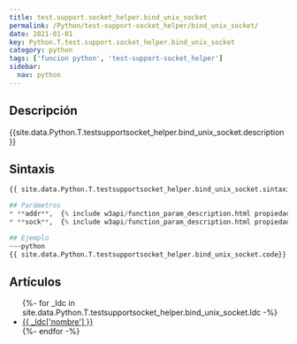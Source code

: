 ```yaml
---
title: test.support.socket_helper.bind_unix_socket
permalink: /Python/test-support-socket_helper/bind_unix_socket/
date: 2021-01-01
key: Python.T.test.support.socket_helper.bind_unix_socket
category: python
tags: ['funcion python', 'test-support-socket_helper']
sidebar: 
  nav: python
---
```


## Descripción
{{site.data.Python.T.testsupportsocket_helper.bind_unix_socket.description }}

## Sintaxis
~~~python
{{ site.data.Python.T.testsupportsocket_helper.bind_unix_socket.sintaxis }}~~~

## Parámetros
* **addr**,  {% include w3api/function_param_description.html propiedad=site.data.Python.T.test.support.socket_helper.bind_unix_socket valor="addr" %}
* **sock**,  {% include w3api/function_param_description.html propiedad=site.data.Python.T.test.support.socket_helper.bind_unix_socket valor="sock" %}

## Ejemplo
~~~python
{{ site.data.Python.T.testsupportsocket_helper.bind_unix_socket.code}}
~~~

## Artículos
<ul>
{%- for _ldc in site.data.Python.T.testsupportsocket_helper.bind_unix_socket.ldc -%}
   <li>
       <a href="{{_ldc['url'] }}">{{ _ldc['nombre'] }}</a>
   </li>
{%- endfor -%}
</ul>

